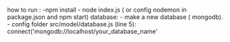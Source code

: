 how to run : -npm install
             - node index.js ( or config nodemon in package.json and npm start)
database: - make a new database ( mongodb). 
          - config folder src/model/database.js (line 5): connect('mongodb://localhost/your_database_name'
            